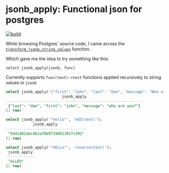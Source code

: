 # jsonb_apply: Functional json for postgres
[![build](https://github.com/Florents-Tselai/jsonb_apply/actions/workflows/build.yml/badge.svg)](https://github.com/Florents-Tselai/jsonb_apply/actions/workflows/build.yml)

While browsing Postgres' source code, I came across the [`transform_jsonb_string_values`](https://github.com/postgres/postgres/blob/82b07eba9e8b863cc05adb7e53a86ff02b51d888/src/include/utils/jsonfuncs.h#L62) function.

Which gave me the idea to try something like this:

```tsql
select jsonb_apply(jsonb, func)
```

Currently supports `func(text)->text` functions applied recursively to string values in `jsonb`

```sql
select jsonb_apply('{"first": "John", "last": "Doe", "message": "Who are you?"}', 'lower(text)');
                         jsonb_apply                         
-------------------------------------------------------------
 {"last": "doe", "first": "john", "message": "who are you?"}
(1 row)

```

```sql
select jsonb_apply('"hello"', 'md5(text)');
            jsonb_apply             
------------------------------------
 "5d41402abc4b2a76b9719d911017c592"
(1 row)
```

```sql
select jsonb_apply('"hELLo"', 'reverse(text)');
 jsonb_apply 
-------------
 "oLLEh"
(1 row)
```
